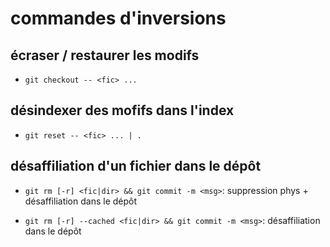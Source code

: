 # commandes d'inversions

## écraser / restaurer les modifs 

* `git checkout -- <fic> ...`

## désindexer des mofifs dans l'index

* `git reset -- <fic> ... | .`

## désaffiliation d'un fichier dans le dépôt

* `git rm [-r] <fic|dir> && git commit -m <msg>`: suppression phys + désaffiliation dans le dépôt 

* `git rm [-r] --cached <fic|dir> && git commit -m <msg>`: désaffiliation dans le dépôt 